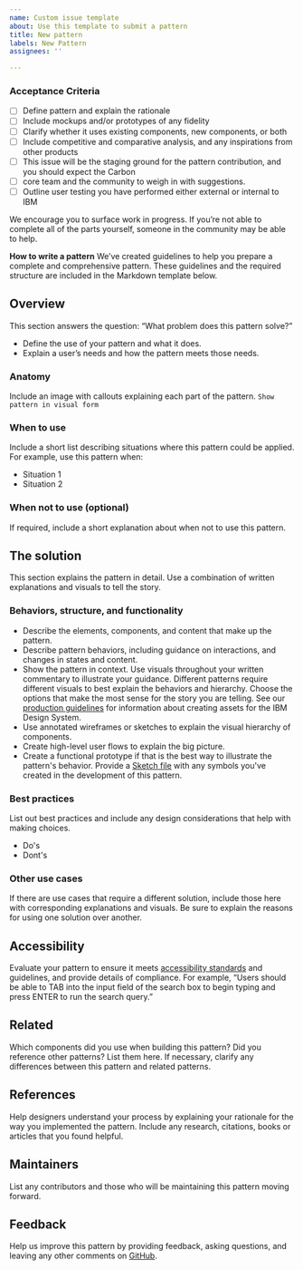 ```yaml
---
name: Custom issue template
about: Use this template to submit a pattern
title: New pattern
labels: New Pattern
assignees: ''

---
```


### Acceptance Criteria 
- [ ] Define pattern and explain the rationale
- [ ] Include mockups and/or prototypes of any fidelity
- [ ] Clarify whether it uses existing components, new components, or both
- [ ] Include competitive and comparative analysis, and any inspirations from other products
- [ ] This issue will be the staging ground for the pattern contribution, and you should expect the Carbon 
- [ ] core team and the community to weigh in with suggestions.
- [ ] Outline user testing you have performed either external or internal to IBM

We encourage you to surface work in progress. If you’re not able to complete all of the parts yourself, someone in the community may be able to help.

**How to write a pattern**
We’ve created guidelines to help you prepare a complete and comprehensive pattern. These guidelines and the required structure are included in the Markdown template below.

## Overview
This section answers the question: “What problem does this pattern solve?”
- Define the use of your pattern and what it does.
- Explain a user’s needs and how the pattern meets those needs.
### Anatomy
Include an image with callouts explaining each part of the pattern.
`Show pattern in visual form`
### When to use
Include a short list describing situations where this pattern could be applied.
For example, use this pattern when:
- Situation 1
- Situation 2
### When not to use (optional)
If required, include a short explanation about when not to use this pattern.
## The solution
This section explains the pattern in detail. Use a combination of written explanations and visuals to tell the story.
### Behaviors, structure, and functionality
- Describe the elements, components, and content that make up the pattern.
- Describe pattern behaviors, including guidance on interactions, and changes in states and content.
- Show the pattern in context. Use visuals throughout your written commentary to illustrate your guidance.
Different patterns require different visuals to best explain the behaviors and hierarchy. Choose the options that make the most sense for the story you are telling. See our [production guidelines](https://github.com/carbon-design-system/carbon-website/wiki/Production-guidelines) for information about creating assets for the IBM Design System.
- Use annotated wireframes or sketches to explain the visual hierarchy of components.
- Create high-level user flows to explain the big picture.
- Create a functional prototype if that is the best way to illustrate the pattern's behavior.
Provide a [Sketch file](https://www.sketch.com/docs/getting-started/) with any symbols you've created in the development of this pattern.
### Best practices
List out best practices and include any design considerations that help with
making choices.
- Do's
- Dont's
### Other use cases
If there are use cases that require a different solution, include those here with corresponding explanations and visuals. Be sure to explain the reasons for using one solution over another.
## Accessibility
Evaluate your pattern to ensure it meets [accessibility standards](/guidelines/accessibility/overview) and guidelines, and provide details of compliance.
For example, “Users should be able to TAB into the input field of the search box to begin typing and press ENTER to run the search query.”
## Related
Which components did you use when building this pattern? Did you reference other patterns? List them here.
If necessary, clarify any differences between this pattern and related patterns.
## References
Help designers understand your process by explaining your rationale for the way you implemented the pattern. Include any research, citations, books or articles that you found helpful.
## Maintainers
List any contributors and those who will be maintaining this pattern moving forward.  
## Feedback
Help us improve this pattern by providing feedback, asking questions, and leaving any other comments on [GitHub](https://github.com/carbon-design-system/carbon-website/issues/new?assignees=&labels=feedback&template=feedback.md).
